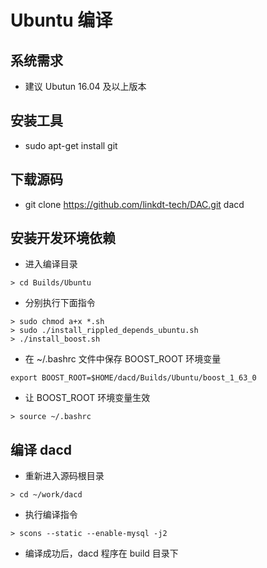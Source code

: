 # Ubuntu 编译
## 系统需求
- 建议 Ubutun 16.04 及以上版本

## 安装工具
- sudo apt-get install git

## 下载源码
- git clone https://github.com/linkdt-tech/DAC.git dacd

## 安装开发环境依赖
- 进入编译目录
```
> cd Builds/Ubuntu
```
- 分别执行下面指令
```
> sudo chmod a+x *.sh
> sudo ./install_rippled_depends_ubuntu.sh
> ./install_boost.sh
```
- 在 ~/.bashrc 文件中保存 BOOST_ROOT 环境变量

```
export BOOST_ROOT=$HOME/dacd/Builds/Ubuntu/boost_1_63_0
```
- 让 BOOST_ROOT 环境变量生效
```
> source ~/.bashrc
```

## 编译 dacd
- 重新进入源码根目录
```
> cd ~/work/dacd
```
- 执行编译指令
```
> scons --static --enable-mysql -j2
```
- 编译成功后，dacd 程序在 build 目录下
